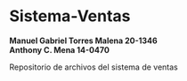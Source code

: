 # Sistema-Ventas

**Manuel Gabriel Torres Malena 20-1346**  
**Anthony C. Mena 14-0470**  

Repositorio de archivos del sistema de ventas 


